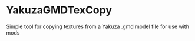 # YakuzaGMDTexCopy
Simple tool for copying textures from a Yakuza .gmd model file for use with mods
